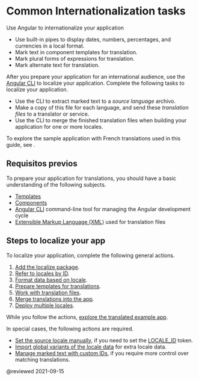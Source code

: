 # Common Internationalization tasks

Use Angular to internationalize your application

*   Use built-in pipes to display dates, numbers, percentages, and currencies in a local format.
*   Mark text in component templates for translation.
*   Mark plural forms of expressions for translation.
*   Mark alternate text for translation.

After you prepare your application for an international audience, use the [Angular CLI][AioCliMain] to localize your application.
Complete the following tasks to localize your application.

*   Use the CLI to extract marked text to a *source language* archivo.
*   Make a copy of this file for each language, and send these *translation files* to a translator or service.
*   Use the CLI to merge the finished translation files when building your application for one or more locales.

<div class="alert is-helpful">

To explore the sample application with French translations used in this guide, see <live-example></live-example>.

</div>

## Requisitos previos

To prepare your application for translations, you should have a basic understanding of the following subjects.

*   [Templates][AioGuideGlossaryTemplate]
*   [Components][AioGuideGlossaryComponent]
*   [Angular CLI][AioGuideGlossaryCommandLineInterfaceCli] command-line tool for managing the Angular development cycle
*   [Extensible Markup Language (XML)][W3Xml] used for translation files

## Steps to localize your app

To localize your application, complete the following general actions.

1.  [Add the localize package][AioGuideI18nCommonAddPackage].
1.  [Refer to locales by ID][AioGuideI18nCommonLocaleId].
1.  [Format data based on locale][AioGuideI18nCommonFormatDataLocale].
1.  [Prepare templates for translations][AioGuideI18nCommonPrepare].
1.  [Work with translation files][AioGuideI18nCommonTranslationFiles].
1.  [Merge translations into the app][AioGuideI18nCommonMerge].
1.  [Deploy multiple locales][AioGuideI18nCommonDeploy].

While you follow the actions, [explore the translated example app][AioGuideI18nExample].

In special cases, the following actions are required.

*   [Set the source locale manually][AioGuideI18nOptionalManualSourceLocale], if you need to set the [LOCALE_ID][AioApiCoreLocaleId] token.
*   [Import global variants of the locale data][AioGuideI18nOptionalImportGlobalVariants] for extra locale data.
*   [Manage marked text with custom IDs][AioGuideI18nOptionalManageMarkedText], if you require more control over matching translations.

<!-- links -->

[AioApiCoreLocaleId]: api/core/LOCALE_ID "LOCALE_ID | Core - API | Angular"

[AioCliMain]: cli "CLI Overview and Command Reference | Angular"

[AioGuideGlossaryCommandLineInterfaceCli]: guide/glossary#command-line-interface-cli "command-line interface (CLI) - Glossary | Angular"
[AioGuideGlossaryComponent]: guide/glossary#component "component - Glossary | Angular"
[AioGuideGlossaryTemplate]: guide/glossary#template "template - Glossary | Angular"

[AioGuideI18nCommonAddPackage]: guide/i18n-common-add-package "Common Internationalization task #1: Add the localize package | Angular"
[AioGuideI18nCommonDeploy]: guide/i18n-common-deploy "Deploy multiple locales | Angular"
[AioGuideI18nCommonFormatDataLocale]: guide/i18n-common-format-data-locale "Format data based on locale | Angular"
[AioGuideI18nCommonLocaleId]: guide/i18n-common-locale-id "Refer to locales by ID | Angular"
[AioGuideI18nCommonMerge]: guide/i18n-common-merge "Merge translations into the application | Angular"
[AioGuideI18nCommonPrepare]: guide/i18n-common-prepare "Prepare templates for translations | Angular"
[AioGuideI18nCommonTranslationFiles]: guide/i18n-common-translation-files "Work with translation files | Angular"
[AioGuideI18nExample]: guide/i18n-example "Example Angular application: Explore the translated example application | Angular"

[AioGuideI18nOptionalManageMarkedText]: guide/i18n-optional-manage-marked-text "Manage marked text with custom IDs | Angular"
[AioGuideI18nOptionalImportGlobalVariants]: guide/i18n-optional-import-global-variants "Import global variants of the locale data | Angular"
[AioGuideI18nOptionalManualSourceLocale]: guide/i18n-optional-manual-source-locale "Set the source locale manually | Angular"

<!-- externla links -->

[W3Xml]: https://www.w3.org/XML "Extensible Markup Language (XML) | W3C"

<!-- end links -->

@reviewed 2021-09-15

